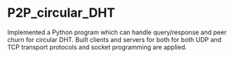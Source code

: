 # P2P_circular_DHT
Implemented a Python program which can handle query/response and peer churn for circular DHT. Built clients and servers for both for both UDP and TCP transport protocols  and socket programming are applied.
